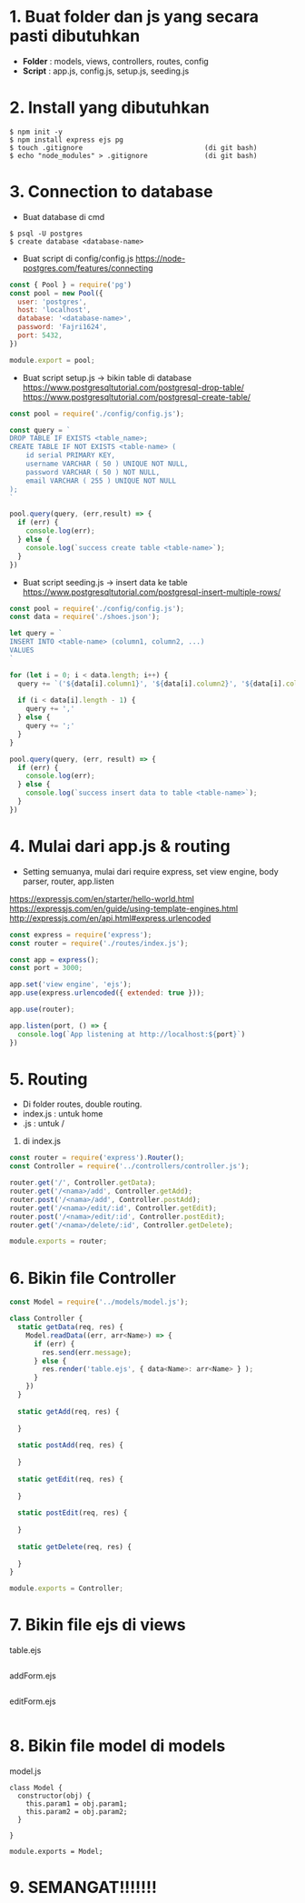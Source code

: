 # 1. Buat folder dan js yang secara pasti dibutuhkan
- **Folder** : models, views, controllers, routes, config
- **Script** : app.js, config.js, setup.js, seeding.js

# 2. Install yang dibutuhkan
```
$ npm init -y
$ npm install express ejs pg
$ touch .gitignore                              (di git bash)
$ echo "node_modules" > .gitignore              (di git bash)
```

# 3. Connection to database
- Buat database di cmd
```
$ psql -U postgres
$ create database <database-name>
```
- Buat script di config/config.js
https://node-postgres.com/features/connecting
```js
const { Pool } = require('pg')
const pool = new Pool({
  user: 'postgres',
  host: 'localhost',
  database: '<database-name>',
  password: 'Fajri1624',
  port: 5432,
})

module.export = pool;
```

- Buat script setup.js -> bikin table di database
https://www.postgresqltutorial.com/postgresql-drop-table/
https://www.postgresqltutorial.com/postgresql-create-table/
```js
const pool = require('./config/config.js');

const query = `
DROP TABLE IF EXISTS <table_name>; 
CREATE TABLE IF NOT EXISTS <table-name> (
	id serial PRIMARY KEY,
	username VARCHAR ( 50 ) UNIQUE NOT NULL,
	password VARCHAR ( 50 ) NOT NULL,
	email VARCHAR ( 255 ) UNIQUE NOT NULL
);
`

pool.query(query, (err,result) => {
  if (err) {
    console.log(err);
  } else {
    console.log(`success create table <table-name>`);
  }
})
```

- Buat script seeding.js -> insert data ke table
https://www.postgresqltutorial.com/postgresql-insert-multiple-rows/
```js
const pool = require('./config/config.js');
const data = require('./shoes.json');

let query = `
INSERT INTO <table-name> (column1, column2, ...)
VALUES
`

for (let i = 0; i < data.length; i++) {
  query += `('${data[i].column1}', '${data[i].column2}', '${data[i].column3}')`;
  
  if (i < data[i].length - 1) {
    query += ','
  } else {
    query += ';'
  }
}

pool.query(query, (err, result) => {
  if (err) {
    console.log(err);
  } else {
    console.log(`success insert data to table <table-name>`);
  }
})

```

# 4. Mulai dari app.js & routing
- Setting semuanya, mulai dari require express, set view engine, body parser, router, app.listen

https://expressjs.com/en/starter/hello-world.html
https://expressjs.com/en/guide/using-template-engines.html
http://expressjs.com/en/api.html#express.urlencoded

```js
const express = require('express');
const router = require('./routes/index.js');

const app = express();
const port = 3000;

app.set('view engine', 'ejs');
app.use(express.urlencoded({ extended: true }));

app.use(router);

app.listen(port, () => {
  console.log(`App listening at http://localhost:${port}`)
})
```

# 5. Routing
- Di folder routes, double routing.
- index.js : untuk home
- <nama>.js : untuk /<nama>

1. di index.js
```js
const router = require('express').Router();
const Controller = require('../controllers/controller.js');

router.get('/', Controller.getData);
router.get('/<nama>/add', Controller.getAdd);
router.post('/<nama>/add', Controller.postAdd);
router.get('/<nama>/edit/:id', Controller.getEdit);
router.post('/<nama>/edit/:id', Controller.postEdit);
router.get('/<nama>/delete/:id', Controller.getDelete);

module.exports = router;
```

# 6. Bikin file Controller
```js
const Model = require('../models/model.js');

class Controller {
  static getData(req, res) {
    Model.readData((err, arr<Name>) => {
      if (err) {
        res.send(err.message);
      } else {
        res.render('table.ejs', { data<Name>: arr<Name> } );
      }
    })
  }
  
  static getAdd(req, res) {
  
  }
  
  static postAdd(req, res) {
  
  }
  
  static getEdit(req, res) {
  
  }
  
  static postEdit(req, res) {
  
  }
  
  static getDelete(req, res) {
  
  }
}

module.exports = Controller;
```

# 7. Bikin file ejs di views

table.ejs
```js

```

addForm.ejs
```js

```

editForm.ejs
```js

```

# 8. Bikin file model di models

model.js
```
class Model {
  constructor(obj) {
    this.param1 = obj.param1;
    this.param2 = obj.param2;
  }

}

module.exports = Model;
```

# 9. SEMANGAT!!!!!!!
